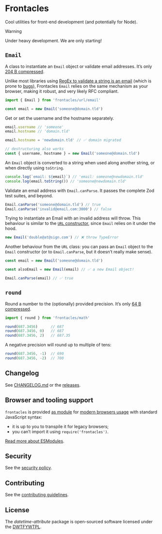 # Frontacles

Cool utilities for front-end development (and potentially for Node).

> [!WARNING]  
> Under heavy development. We are only starting!

## `Email`

A class to instantiate an `Email` object or validate email addresses. It’s only [204 B compressed](https://bundlejs.com/?q=frontacles&treeshake=[{Email}]&config={%22compression%22%3A%22brotli%22}&bundle).

Unlike most libraries using [RegEx to validate a string is an email](https://github.com/colinhacks/zod/blob/e2b9a5f9ac67d13ada61cd8e4b1385eb850c7592/src/types.ts#L648-L663) (which is prone to [bugs](https://github.com/colinhacks/zod/issues/3913)), Frontacles `Email` relies on the same mechanism as your browser, making it robust, and very likely RFC compliant.

```js
import { Email } from 'frontacles/url/email'

const email = new Email('someone@domain.tld')
```

Get or set the username and the hostname separately.

```js
email.username // 'someone'
email.hostname // 'domain.tld'

email.hostname = 'newdomain.tld' // ✅ domain migrated

// destructuring also works
const { username, hostname } = new Email('someone@domain.tld')
```

An `Email` object is converted to a string when used along another string, or when directly using `toString`.

```js
console.log(`email: ${email}`) // 'email: someone@newdomain.tld'
console.log(email.toString()) // 'someone@newdomain.tld'
```

Validate an email address with `Email.canParse`. It passes the complete Zod test suites, and beyond.

```js
Email.canParse('someone@domain.tld') // true
Email.canParse('invalid@email.com:3000') // false
```

Trying to instantiate an Email with an invalid address will throw. This behaviour is similar to the [`URL` constructor](https://developer.mozilla.org/en-US/docs/Web/API/URL/URL), since `Email` relies on it under the hood.

```js
new Email('double@at@sign.com') // ❌ throw TypeError
```

Another behaviour from the `URL` class: you can pass an `Email` object to the `Email` constructor (or to `Email.canParse`, but it doesn’t really make sense).

```js
const email = new Email('someone@domain.tld')

const alsoEmail = new Email(email) // ✅ a new Email object!

Email.canParse(email) // ✅ true
```

## `round`

Round a number to the (optionally) provided precision. It’s only [64 B compressed](https://bundlejs.com/?q=frontacles&treeshake=[{round}]&config={%22compression%22%3A%22brotli%22}&bundle).

```js
import { round } from 'frontacles/math'

round(687.3456)      // 687
round(687.3456, 0)   // 687
round(687.3456, 2)   // 687.35
```

A negative precision will round up to multiple of tens:

```js
round(687.3456, -1)  // 690
round(687.3456, -2)  // 700
```

## Changelog

See [CHANGELOG.md](https://github.com/frontacles/frontacles/blob/main/CHANGELOG.md) or the [releases](https://github.com/frontacles/frontacles/releases).

## Browser and tooling support

`frontacles` is provided [as module](https://developer.mozilla.org/en-US/docs/Web/JavaScript/Guide/Modules#browser_compatibility) for [modern browsers usage](https://github.com/frontacles/frontacles/blob/main/browserslist) with standard JavaScript syntax:
- it is up to you to transpile it for legacy browsers;
- you can’t import it using `require('frontacles')`.

[Read more about ESModules](https://gist.github.com/sindresorhus/a39789f98801d908bbc7ff3ecc99d99c).

## Security

See the [security policy](https://github.com/frontacles/frontacles/blob/main/SECURITY.md).

## Contributing

See the [contributing guidelines](https://github.com/frontacles/frontacles/blob/main/CONTRIBUTING.md).

## License

The _datetime-attribute_ package is open-sourced software licensed under the [DWTFYWTPL](https://github.com/frontacles/frontacles/blob/main/LICENSE).
